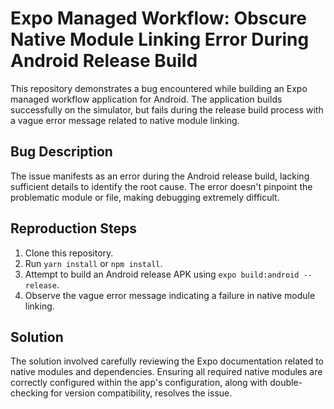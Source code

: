 # Expo Managed Workflow: Obscure Native Module Linking Error During Android Release Build

This repository demonstrates a bug encountered while building an Expo managed workflow application for Android. The application builds successfully on the simulator, but fails during the release build process with a vague error message related to native module linking.

## Bug Description

The issue manifests as an error during the Android release build, lacking sufficient details to identify the root cause. The error doesn't pinpoint the problematic module or file, making debugging extremely difficult.

## Reproduction Steps

1. Clone this repository.
2. Run `yarn install` or `npm install`.
3. Attempt to build an Android release APK using `expo build:android --release`.
4. Observe the vague error message indicating a failure in native module linking.

## Solution

The solution involved carefully reviewing the Expo documentation related to native modules and dependencies.  Ensuring all required native modules are correctly configured within the app's configuration, along with double-checking for version compatibility, resolves the issue.